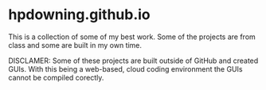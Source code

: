 # hpdowning.github.io

This is a collection of some of my best work. 
Some of the projects are from class and some are built in my own time. 

DISCLAMER:
    Some of these projects are built outside of GitHub and created GUIs. With this being a web-based, cloud coding environment the GUIs cannot be compiled corectly.